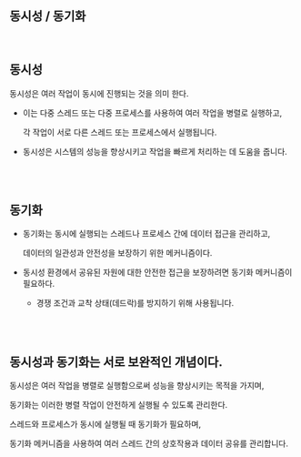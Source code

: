 ## 동시성 / 동기화

<br/>

## 동시성

동시성은 여러 작업이 동시에 진행되는 것을 의미 한다. 

- 이는 다중 스레드 또는 다중 프로세스를 사용하여 여러 작업을 병렬로 실행하고,
    
    각 작업이 서로 다른 스레드 또는 프로세스에서 실행됩니다.
    
- 동시성은 시스템의 성능을 향상시키고 작업을 빠르게 처리하는 데 도움을 줍니다.


<br/><br/>


## 동기화

- 동기화는 동시에 실행되는 스레드나 프로세스 간에 데이터 접근을 관리하고,
    
    데이터의 일관성과 안전성을 보장하기 위한 메커니즘이다.
    
- 동시성 환경에서 공유된 자원에 대한 안전한 접근을 보장하려면 동기화 메커니즘이 필요하다.
    - 경쟁 조건과 교착 상태(데드락)를 방지하기 위해 사용됩니다.

<br/><br/>

## 동시성과 동기화는 서로 보완적인 개념이다.

동시성은 여러 작업을 병렬로 실행함으로써 성능을 향상시키는 목적을 가지며, 

동기화는 이러한 병렬 작업이 안전하게 실행될 수 있도록 관리한다.

스레드와 프로세스가 동시에 실행될 때 동기화가 필요하며, 

동기화 메커니즘을 사용하여 여러 스레드 간의 상호작용과 데이터 공유를 관리합니다.